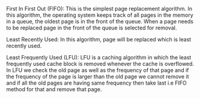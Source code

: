 First In First Out (FIFO): This is the simplest page replacement algorithm. In this algorithm, the operating system keeps track of all pages in the memory in a queue, the oldest page is in the front of the queue. When a page needs to be replaced page in the front of the queue is selected for removal. 

Least Recently Used: In this algorithm, page will be replaced which is least recently used. 

Least Frequently Used (LFU): LFU is a caching algorithm in which the least frequently used cache block is removed whenever the cache is overflowed. In LFU we check the old page as well as the frequency of that page and if the frequency of the page is larger than the old page we cannot remove it and if all the old pages are having same frequency then take last i.e FIFO method for that and remove that page.
